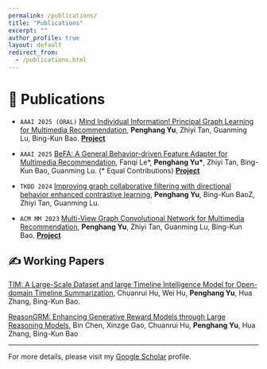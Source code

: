 ```yaml
---
permalink: /publications/
title: "Publications"
excerpt: ""
author_profile: true
layout: default
redirect_from: 
  - /publications.html
---
```


# 📝 Publications

- ``AAAI 2025 (ORAL)`` [Mind Individual Information! Principal Graph Learning for Multimedia Recommendation](https://ojs.aaai.org/index.php/AAAI/article/view/33429), **Penghang Yu**, Zhiyi Tan, Guanming Lu, Bing-Kun Bao. [**Project**](https://github.com/demonph10/PGL)

- ``AAAI 2025`` [BeFA: A General Behavior-driven Feature Adapter for Multimedia Recommendation](https://ojs.aaai.org/index.php/AAAI/article/view/33429), Fanqi Le\*, **Penghang Yu\***, Zhiyi Tan, Bing-Kun Bao, Guanming Lu. (\* Equal Contributions) [**Project**](https://github.com/fqldom/BeFA)

- ``TKDD 2024`` [Improving graph collaborative filtering with directional behavior enhanced contrastive learning](https://dl.acm.org/doi/10.1145/3663574), **Penghang Yu**, Bing-Kun BaoZ, Zhiyi Tan, Guanming Lu.

- ``ACM MM 2023`` [Multi-View Graph Convolutional Network for Multimedia Recommendation](https://dl.acm.org/doi/abs/10.1145/3581783.3613915), **Penghang Yu**, Zhiyi Tan, Guanming Lu, Bing-Kun Bao. [**Project**](https://github.com/demonph10/MGCN)


## ✍ Working Papers
[TIM: A Large-Scale Dataset and large Timeline Intelligence Model for Open-domain Timeline Summarization](https://arxiv.org/abs/2506.21616), Chuanrui Hu, Wei Hu, **Penghang Yu**, Hua Zhang, Bing-Kun Bao.

[ReasonGRM: Enhancing Generative Reward Models through Large Reasoning Models](https://arxiv.org/abs/2506.16712), Bin Chen, Xinzge Gao, Chuanrui Hu, **Penghang Yu**, Hua Zhang, Bing-Kun Bao

---

For more details, please visit my [Google Scholar](https://scholar.google.com/citations?user=GeIFj2cAAAAJ) profile.